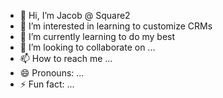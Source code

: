 - 👋 Hi, I’m Jacob @ Square2
- 👀 I’m interested in learning to customize CRMs
- 🌱 I’m currently learning to do my best
- 💞️ I’m looking to collaborate on ...
- 📫 How to reach me ...
- 😄 Pronouns: ...
- ⚡ Fun fact: ...

<!---
JDavis-S2/JDavis-S2 is a ✨ special ✨ repository because its `README.md` (this file) appears on your GitHub profile.
You can click the Preview link to take a look at your changes.
--->
